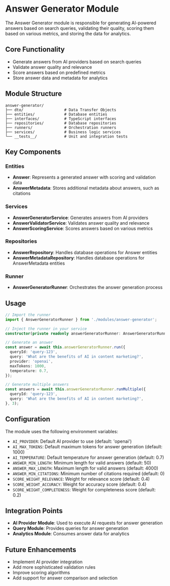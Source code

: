 # Answer Generator Module

The Answer Generator module is responsible for generating AI-powered answers based on search queries, validating their quality, scoring them based on various metrics, and storing the data for analytics.

## Core Functionality

- Generate answers from AI providers based on search queries
- Validate answer quality and relevance
- Score answers based on predefined metrics
- Store answer data and metadata for analytics

## Module Structure

```
answer-generator/
├── dto/                  # Data Transfer Objects
├── entities/             # Database entities
├── interfaces/           # TypeScript interfaces
├── repositories/         # Database repositories
├── runners/              # Orchestration runners
├── services/             # Business logic services
└── __tests__/            # Unit and integration tests
```

## Key Components

### Entities

- **Answer**: Represents a generated answer with scoring and validation data
- **AnswerMetadata**: Stores additional metadata about answers, such as citations

### Services

- **AnswerGeneratorService**: Generates answers from AI providers
- **AnswerValidatorService**: Validates answer quality and relevance
- **AnswerScoringService**: Scores answers based on various metrics

### Repositories

- **AnswerRepository**: Handles database operations for Answer entities
- **AnswerMetadataRepository**: Handles database operations for AnswerMetadata entities

### Runner

- **AnswerGeneratorRunner**: Orchestrates the answer generation process

## Usage

```typescript
// Import the runner
import { AnswerGeneratorRunner } from './modules/answer-generator';

// Inject the runner in your service
constructor(private readonly answerGeneratorRunner: AnswerGeneratorRunner) {}

// Generate an answer
const answer = await this.answerGeneratorRunner.run({
  queryId: 'query-123',
  query: 'What are the benefits of AI in content marketing?',
  provider: 'openai',
  maxTokens: 1000,
  temperature: 0.7,
});

// Generate multiple answers
const answers = await this.answerGeneratorRunner.runMultiple({
  queryId: 'query-123',
  query: 'What are the benefits of AI in content marketing?',
}, 3);
```

## Configuration

The module uses the following environment variables:

- `AI_PROVIDER`: Default AI provider to use (default: 'openai')
- `AI_MAX_TOKENS`: Default maximum tokens for answer generation (default: 1000)
- `AI_TEMPERATURE`: Default temperature for answer generation (default: 0.7)
- `ANSWER_MIN_LENGTH`: Minimum length for valid answers (default: 50)
- `ANSWER_MAX_LENGTH`: Maximum length for valid answers (default: 4000)
- `ANSWER_MIN_CITATIONS`: Minimum number of citations required (default: 0)
- `SCORE_WEIGHT_RELEVANCE`: Weight for relevance score (default: 0.4)
- `SCORE_WEIGHT_ACCURACY`: Weight for accuracy score (default: 0.4)
- `SCORE_WEIGHT_COMPLETENESS`: Weight for completeness score (default: 0.2)

## Integration Points

- **AI Provider Module**: Used to execute AI requests for answer generation
- **Query Module**: Provides queries for answer generation
- **Analytics Module**: Consumes answer data for analytics

## Future Enhancements

- Implement AI provider integration
- Add more sophisticated validation rules
- Improve scoring algorithms
- Add support for answer comparison and selection